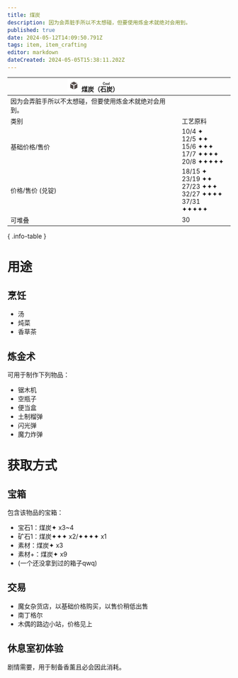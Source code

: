 ```yaml
---
title: 煤炭
description: 因为会弄脏手所以不太想碰，但要使用炼金术就绝对会用到。
published: true
date: 2024-05-12T14:09:50.791Z
tags: item, item_crafting
editor: markdown
dateCreated: 2024-05-05T15:38:11.202Z
---
```


| <div markdown>![物品图标](/assets/global/items/common_item.png) <span>煤炭（<ruby lang="ja">石炭<rt>Coal</rt></ruby>）</span></div>||
| - | - |
| 因为会弄脏手所以不太想碰，但要使用炼金术就绝对会用到。 ||
| 类别 | 工艺原料 |
| 基础价格/售价 | 10/4 ✦<br>12/5 ✦✦<br>15/6 ✦✦✦<br>17/7 ✦✦✦✦<br>20/8 ✦✦✦✦✦ |
| 价格/售价 (兑锭) | 18/15 ✦<br>23/19 ✦✦<br>27/23 ✦✦✦<br>32/27 ✦✦✦✦<br>37/31 ✦✦✦✦✦ |
| 可堆叠 | 30 |
{ .info-table }

# 用途
## 烹饪
- 汤
- 炖菜
- 香草茶
## 炼金术
可用于制作下列物品：
- 锯木机
- 空瓶子
- 便当盒
- 土制榴弹
- 闪光弹
- 魔力炸弹

# 获取方式
## 宝箱
包含该物品的宝箱：
- 宝石1：煤炭✦ x3~4
- 矿石1：煤炭✦✦✦ x2/✦✦✦✦ x1
- 素材：煤炭✦ x3
- 素材+：煤炭✦ x9
- (一个还没拿到过的箱子qwq)
## 交易
- 魔女杂货店，以基础价格购买，以售价稍低出售
- 南丁格尔
- 木偶的路边小站，价格见上
## 休息室初体验
剧情需要，用于制备香薰且必会因此消耗。